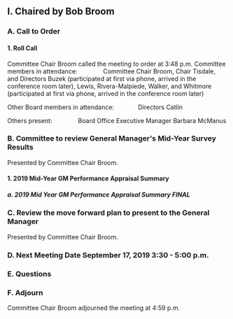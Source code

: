 ## I. Chaired by Bob Broom

### A. Call to Order

#### 1. Roll Call

Committee Chair Broom called the meeting to order at 3:48 p.m. Committee members in attendance:               Committee Chair Broom, Chair Tisdale, and Directors Buzek (participated at first via phone, arrived in the conference room later), Lewis, Rivera-Malpiede, Walker, and Whitmore (participated at first via phone, arrived in the conference room later)

Other Board members in attendance:              Directors Catlin

Others present:               Board Office Executive Manager Barbara McManus

### B. Committee to review General Manager's Mid-Year Survey Results

Presented by Committee Chair Broom.

#### 1. 2019 Mid-Year GM Performance Appraisal Summary

##### a. 2019 Mid Year GM Performance Appraisal Summary FINAL

### C. Review the move forward plan to present to the General Manager

Presented by Committee Chair Broom.

### D. Next Meeting Date September 17, 2019 3:30 - 5:00 p.m.

### E. Questions

### F. Adjourn

Committee Chair Broom adjourned the meeting at 4:59 p.m.